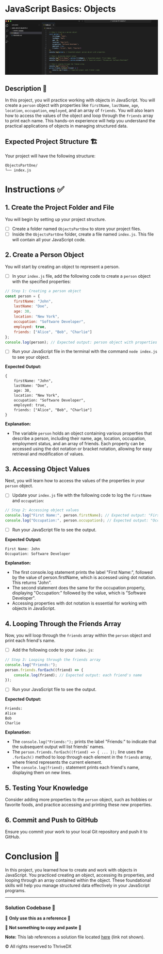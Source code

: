 
# JavaScript Basics: Objects
![Screenshot of the finished webpage](assets/images/complete.png)

## Description 📄
In this project, you will practice working with objects in JavaScript. You will create a `person` object with properties like `firstName`, `lastName`, `age`, `location`, `occupation`, `employed`, and an array of `friends`. You will also learn how to access the values of the object and loop through the `friends` array to print each name. This hands-on experience will help you understand the practical applications of objects in managing structured data.

## Expected Project Structure 🏗️
Your project will have the following structure:
```
ObjectsPartOne/
└── index.js
```

# Instructions ✅

## 1. **Create the Project Folder and File**
You will begin by setting up your project structure.

- [ ] Create a folder named `ObjectsPartOne` to store your project files.
- [ ] Inside the `ObjectsPartOne` folder, create a file named `index.js`. This file will contain all your JavaScript code.

## 2. **Create a Person Object**
You will start by creating an object to represent a person.

- [ ] In your `index.js` file, add the following code to create a `person` object with the specified properties:

```javascript
// Step 1: Creating a person object
const person = {
    firstName: "John",
    lastName: "Doe",
    age: 30,
    location: "New York",
    occupation: "Software Developer",
    employed: true,
    friends: ["Alice", "Bob", "Charlie"]
};
console.log(person); // Expected output: person object with properties
```

- [ ] Run your JavaScript file in the terminal with the command `node index.js` to see your object.

**Expected Output:**
```
{
    firstName: "John",
    lastName: "Doe",
    age: 30,
    location: "New York",
    occupation: "Software Developer",
    employed: true,
    friends: ["Alice", "Bob", "Charlie"]
}
```

**Explanation:**
- The variable `person` holds an object containing various properties that describe a person, including their name, age, location, occupation, employment status, and an array of friends. Each property can be accessed using the dot notation or bracket notation, allowing for easy retrieval and modification of values.

## 3. **Accessing Object Values**
Next, you will learn how to access the values of the properties in your `person` object.

- [ ] Update your `index.js` file with the following code to log the `firstName` and `occupation`:

```javascript
// Step 2: Accessing object values
console.log("First Name:", person.firstName); // Expected output: "First Name: John"
console.log("Occupation:", person.occupation); // Expected output: "Occupation: Software Developer"
```

- [ ] Run your JavaScript file to see the output.

**Expected Output:**
```
First Name: John
Occupation: Software Developer
```

**Explanation:**
- The first console.log statement prints the label "First Name:", followed by the value of person.firstName, which is accessed using dot notation. This returns "John".
- The second statement does the same for the occupation property, displaying "Occupation:" followed by the value, which is "Software Developer".
- Accessing properties with dot notation is essential for working with objects in JavaScript.

## 4. **Looping Through the Friends Array**
Now, you will loop through the `friends` array within the `person` object and print each friend's name.

- [ ] Add the following code to your `index.js`:

```javascript
// Step 3: Looping through the friends array
console.log("Friends:");
person.friends.forEach((friend) => {
    console.log(friend); // Expected output: each friend's name
});
```

- [ ] Run your JavaScript file to see the output.

**Expected Output:**
```
Friends:
Alice
Bob
Charlie
```

**Explanation:**
- The `console.log("Friends:");` prints the label "Friends:" to indicate that the subsequent output will list friends' names.
- The `person.friends.forEach((friend) => { ... });` line uses the `.forEach()` method to loop through each element in the `friends` array, where friend represents the current element.
- The `console.log(friend);` statement prints each friend's name, displaying them on new lines.

## 5. **Testing Your Knowledge**
Consider adding more properties to the `person` object, such as hobbies or favorite foods, and practice accessing and printing these new properties.

## 6. **Commit and Push to GitHub**
Ensure you commit your work to your local Git repository and push it to GitHub.

# Conclusion 📄
In this project, you learned how to create and work with objects in JavaScript. You practiced creating an object, accessing its properties, and looping through an array contained within the object. These foundational skills will help you manage structured data effectively in your JavaScript programs.

---

### Solution Codebase 👀
🛑 **Only use this as a reference** 🛑

💾 **Not something to copy and paste** 💾

**Note:** This lab references a solution file located [here](https://github.com/HackerUSA-CE/aisd-jse-07-objects-1/tree/solution) (link not shown).




© All rights reserved to ThriveDX